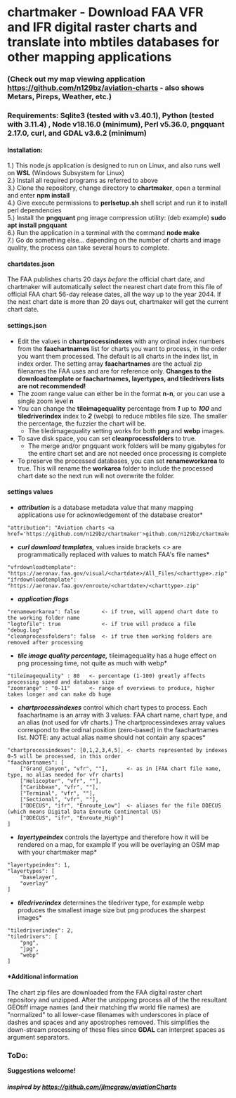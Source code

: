 # chartmaker - Download FAA VFR and IFR digital raster charts and translate into mbtiles databases for other mapping applications
### (Check out my map viewing application https://github.com/n129bz/aviation-charts - also shows Metars, Pireps, Weather, etc.)

### Requirements: Sqlite3 (tested with v3.40.1), Python (tested with 3.11.4) , Node v18.16.0 (minimum), Perl v5.36.0, pngquant 2.17.0, curl, and GDAL v3.6.2 (minimum)

#### Installation:
1.) This node.js application is designed to run on Linux, and also runs well on **WSL** (Windows Subsystem for Linux)    
2.) Install all required programs as referred to above  
3.) Clone the repository, change directory to **chartmaker**, open a terminal and enter **npm install**        
4.) Give execute permissions to **perlsetup.sh** shell script and run it to install perl dependencies           
5.) Install the **pngquant** png image compression utility: (deb example) **sudo apt install pngquant**      
6.) Run the application in a terminal with the command **node make**                 
7.) Go do something else... depending on the number of charts and image quality, the process can take several hours to complete.     

#### chartdates.json
The FAA publishes charts 20 days *before* the official chart date, and chartmaker will automatically select the nearest chart date from this file of official FAA chart 56-day release dates, all the way up to the year 2044. If the next chart date is more than 20 days out, chartmaker will get the current chart date.                   
#### settings.json
* Edit the values in **chartprocessindexes** with any ordinal index numbers from the **faachartnames** list for charts you want to process, in the order you want them processed. The default is all charts in the index list, in index order. The setting array **faachartnames** are the actual zip filenames the FAA uses and are for reference only. **Changes to the downloadtemplate or faachartnames, layertypes, and tiledrivers lists are not recommended!**    
* The zoom range value can either be in the format **n-n**, or you can use a single zoom level **n**                
* You can change the **tileimagequality** percentage from ***1*** up to ***100*** and **tiledriverindex** index to ***2*** (webp) to reduce mbtiles file size. The smaller the percentage, the fuzzier the chart will be.   
  * The tiledimagequality setting works for both **png** and **webp** images.  
* To save disk space, you can set **cleanprocessfolders** to true. 
  * The merge and/or pngquant work folders will be many gigabytes for the entire chart set and are not needed once processing is complete
* To preserve the processed databases, you can set **renameworkarea** to true. This will rename the **workarea** folder to include the processed chart date so the next run will not overwrite the folder.

#### settings values
* ***attribution*** is a database metadata value that many mapping applications use for acknowledgement of the database creator*   
```
"attribution": "Aviation charts <a href='https://github.com/n129bz/chartmaker'>github.com/n129bz/chartmaker</a>"   
```   
* ***curl download templates,*** values inside brackets <> are programmatically replaced with values to match FAA's file names*       
```
"vfrdownloadtemplate": "https://aeronav.faa.gov/visual/<chartdate>/All_Files/<charttype>.zip"   
"ifrdownloadtemplate": "https://aeronav.faa.gov/enroute/<chartdate>/<charttype>.zip"
```  
* ***application flags***   
```
"renameworkarea": false       <- if true, will append chart date to the working folder name  
"logtofile": true             <- if true will produce a file "debug.log"  
"cleanprocessfolders": false  <- if true then working folders are removed after processing
```     
* ***tile image quality percentage,*** tileimagequality has a huge effect on png processing time, not quite as much with webp*    
```
"tileimagequality" : 80   <- percentage (1-100) greatly affects processing speed and database size
"zoomrange" : "0-11"      <- range of overviews to produce, higher takes longer and can make db huge
```   
* ***chartprocessindexes*** control which chart types to process. Each faachartname is an array with 3 values: FAA chart name,
chart type, and an alias (not used for vfr charts.) The chartprocessindexes array values correspond to the ordinal position (zero-based) in the faachartnames list.
NOTE: any actual alias name should not contain any spaces*   
```
"chartprocessindexes": [0,1,2,3,4,5], <- charts represented by indexes 0-5 will be processed, in this order   
"faachartnames": [   
    ["Grand_Canyon", "vfr", ""],      <- as in [FAA chart file name, type, no alias needed for vfr charts]   
    ["Helicopter", "vfr", ""],   
    ["Caribbean", "vfr", ""],   
    ["Terminal", "vfr", ""],   
    ["Sectional", "vfr", ""],   
    ["DDECUS", "ifr", "Enroute_Low"]  <- aliases for the file DDECUS (which means Digital Data Enroute Continental US)
    ["DDECUS", "ifr", "Enroute_High"]
]
```       
* ***layertypeindex*** controls the layertype and therefore how it will be rendered on a map, for example If you will be overlaying an OSM map with your chartmaker map*   
```
"layertypeindex": 1,   
"layertypes": [   
    "baselayer",    
    "overlay"   
]
```      
* ***tiledriverindex*** determines the tiledriver type, for example webp produces the smallest image size but png produces the sharpest images*   
```
"tiledriverindex": 2,   
"tiledrivers": [   
    "png",   
    "jpg",   
    "webp"   
]
```   
#### *Additional information
The chart zip files are downloaded from the FAA digital raster chart repository and unzipped. After the unzipping process all of the the resultant GEOtiff image names (and their matching tfw world file names) are "normalized" to all lower-case filenames with underscores in place of dashes and spaces and any apostrophes removed. This simplifies the down-stream processing of these files since **GDAL** can interpret spaces as argument separators.   

### ToDo:

**Suggestions welcome!**

#### ***inspired by https://github.com/jlmcgraw/aviationCharts***
